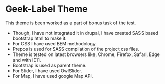 # Geek-Label Theme

This theme is been worked as a part of bonus task of the test.

- Though, I have not integrated it in drupal, I have created SASS based bootstrap html to make it.
- For CSS I have used BEM methodology. 
- Prepos is used for SASS compilation of the project css files. 
- Theme is tested on latest browsers like, Chrome, Firefox, Safari, Edge and with IE11. 
- Bootstrap is used as parent theme.
- For Slider, I have used OwlSlider.
- For Map, I have used google Map API.
